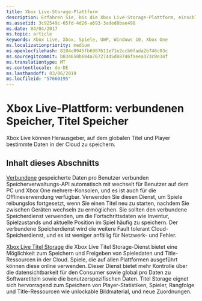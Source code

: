 ```yaml
---
title: Xbox Live-Storage-Plattform
description: Erfahren Sie, bis die Xbox Live-Storage-Plattform, einschließlich Speicher verbunden und Title-Speicher.
ms.assetid: 3c92549c-65fd-4d26-a693-3aded8bae498
ms.date: 04/04/2017
ms.topic: article
keywords: Xbox Live, Xbox, Spiele, UWP, Windows 10, Xbox One
ms.localizationpriority: medium
ms.openlocfilehash: 8104c0945fb6987611e71e2ccb0fada2b746c03c
ms.sourcegitcommit: b034650b684a767274d5d88746faeea373c8e34f
ms.translationtype: MT
ms.contentlocale: de-DE
ms.lasthandoff: 03/06/2019
ms.locfileid: "57660195"
---
```

# <a name="xbox-live-storage-platform---connected-storage-title-storage"></a>Xbox Live-Plattform: verbundenen Speicher, Titel Speicher

Xbox Live können Herausgeber, auf dem globalen Titel und Player bestimmte Daten in der Cloud zu speichern.

## <a name="in-this-section"></a>Inhalt dieses Abschnitts

[Verbundene](connected-storage/connected-storage-overview.md) gespeicherte Daten pro Benutzer verbunden Speicherverwaltungs-API automatisch mit wechselt für Benutzer auf dem PC und Xbox One mehrere-Konsolen, und es ist auch für die Offlineverwendung verfügbar. Verwenden Sie diesen Dienst, um Spiele reibungslos fortgesetzt, wenn Sie einen Titel neu zu starten, nachdem Sie zwischen Geräten wechseln zu ermöglichen. Sie sollten den verbundene Speicherdienst verwenden, um die Fortschrittsdaten wie Inventur, Spielzustands und aktuelle Position im Spiel häufig zu speichern. Der verbundene Speicherdienst wird die weitere Fault tolerant Cloud-Speicherdienst, und es ist weniger anfällig für Netzwerk- und Fehler.

[Xbox Live Titel Storage](xbox-live-title-storage/xbox-live-title-storage.md) die Xbox Live Titel Storage-Dienst bietet eine Möglichkeit zum Speichern und Freigeben von Spieledaten und Title-Ressourcen in der Cloud. Spiele, die auf allen Plattformen ausgeführt können diese online verwenden. Dieser Dienst bietet mehr Kontrolle über die datensichtbarkeit für den Consumer sowie global pro Daten zu Softwaretiteln sowie die benutzerspezifischen Daten. Titel Storage eignet sich hervorragend zum Speichern von Player-Statistiken, Spieler, Rangfolge und Title-Ressourcen wie unlockable Bildmaterial, und neue Zuordnungen.